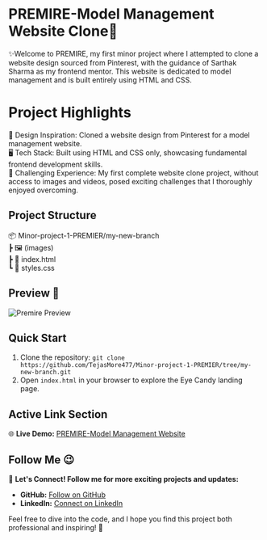 # PREMIRE-Model Management Website Clone📸
✨Welcome to PREMIRE, my first minor project where I attempted to clone a website design sourced from Pinterest, with the guidance of Sarthak Sharma as my frontend mentor. This website is dedicated to model management and is built entirely using HTML and CSS.

# Project Highlights                  
🌟 Design Inspiration: Cloned a website design from Pinterest for a model management website.                     
🖥️ Tech Stack: Built using HTML and CSS only, showcasing fundamental frontend development skills.                                
🚀 Challenging Experience: My first complete website clone project, without access to images and videos, posed exciting challenges that I thoroughly enjoyed overcoming.      

## Project Structure
📦 Minor-project-1-PREMIER/my-new-branch                                    
┣ 🖼️ (images)                   
┣ 📜 index.html                                     
┗ 📜 styles.css 

## Preview 👀

![Premire Preview](https://github.com/TejasMore477/Minor-project-1-PREMIER/assets/132757112/09887128-c7c3-484e-9685-5829061c02f7)



## Quick Start

1. Clone the repository: `git clone https://github.com/TejasMore477/Minor-project-1-PREMIER/tree/my-new-branch.git`
2. Open `index.html` in your browser to explore the Eye Candy landing page.

## Active Link Section

🌐 **Live Demo:** [PREMIRE-Model Management Website](https://tejasmore477.github.io/Minor-project-1-PREMIER/)

## Follow Me 😉 

🚀 **Let's Connect! Follow me for more exciting projects and updates:**
- **GitHub:**  [Follow on GitHub](https://github.com/TejasMore477)
- **LinkedIn:** [Connect on LinkedIn](https://www.linkedin.com/in/tejas-more-6b6ab4257)

Feel free to dive into the code, and I hope you find this project both professional and inspiring! 🌟
